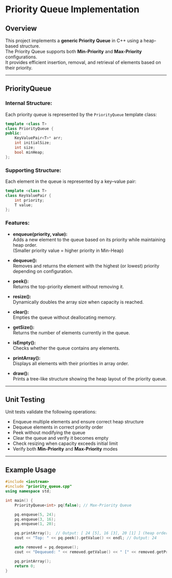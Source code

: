 # Priority Queue Implementation

## Overview

This project implements a **generic Priority Queue** in C++ using a heap-based structure.  
The Priority Queue supports both **Min-Priority** and **Max-Priority** configurations.  
It provides efficient insertion, removal, and retrieval of elements based on their priority.

------------------------------------------------------------------------

## PriorityQueue

### Internal Structure:

Each priority queue is represented by the `PriorityQueue` template class:

```cpp
template <class T>
class PriorityQueue {
public:
    KeyValuePair<T>* arr;
    int initialSize;
    int size;
    bool minHeap;
};
```

### Supporting Structure:

Each element in the queue is represented by a key–value pair:

```cpp
template <class T>
class KeyValuePair {
    int priority;
    T value;
};
```

### Features:

- **enqueue(priority, value):**  
  Adds a new element to the queue based on its priority while maintaining heap order.  
  (Smaller priority value = higher priority in Min-Heap)

- **dequeue():**  
  Removes and returns the element with the highest (or lowest) priority depending on configuration.

- **peek():**  
  Returns the top-priority element without removing it.

- **resize():**  
  Dynamically doubles the array size when capacity is reached.

- **clear():**  
  Empties the queue without deallocating memory.

- **getSize():**  
  Returns the number of elements currently in the queue.

- **isEmpty():**  
  Checks whether the queue contains any elements.

- **printArray():**  
  Displays all elements with their priorities in array order.

- **draw():**  
  Prints a tree-like structure showing the heap layout of the priority queue.

------------------------------------------------------------------------

## Unit Testing

Unit tests validate the following operations:

- Enqueue multiple elements and ensure correct heap structure  
- Dequeue elements in correct priority order  
- Peek without modifying the queue  
- Clear the queue and verify it becomes empty  
- Check resizing when capacity exceeds initial limit  
- Verify both **Min-Priority** and **Max-Priority** modes  

------------------------------------------------------------------------

## Example Usage

```cpp
#include <iostream>
#include "priority_queue.cpp"
using namespace std;

int main() {
    PriorityQueue<int> pq(false); // Max-Priority Queue

    pq.enqueue(5, 24);
    pq.enqueue(3, 16);
    pq.enqueue(1, 20);

    pq.printArray();  // Output: [ 24 [5], 16 [3], 20 [1] ] (heap order)
    cout << "Top: " << pq.peek().getValue() << endl; // Output: 24

    auto removed = pq.dequeue();
    cout << "Dequeued: " << removed.getValue() << " [" << removed.getPriority() << "]\n";

    pq.printArray();
    return 0;
}
```
